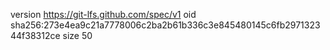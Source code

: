 version https://git-lfs.github.com/spec/v1
oid sha256:273e4ea9c21a7778006c2ba2b61b336c3e845480145c6fb297132344f38312ce
size 50

